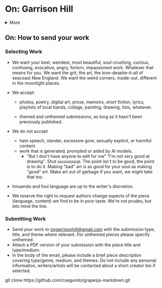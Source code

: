 # On: Garrison Hill
<details> 
<summary>More</summary>
<br>Main
<br>Why?
<br>How?
<br>Latest?
<br>Archives? </details>  

## On: How to send your work
  ### Selecting Work
- We want your best, weirdest, most beautiful, soul-crushing, curious, confusing, evocative, angry, forlorn, impassioned work. Whatever that means for you. We want the grit, the art, the love-despite-it-all of seacoast New England. We want the weird corners, inside-out, different in the moonlight places.

- We accept:
  - photos,
  poetry,
  digital art,
  prose,
  memoirs,
  short fiction,
  lyrics,
  playlists of local bands,
  collage,
  painting,
  drawing,
  lists,
  whatever.
  
  - themed and unthemed submissions, as long as it hasn't been previously published.
- We do not accept
   - hate speech, slander, excessive gore, sexually explicit, or harmful content.
   - work that is generated, prompted or aided by AI models.
     - "But I don't have anyone to edit for me" "I'm not very good at drawing". Shut uuuuuuuup. The point isn't to be good, the point is to do it. Making "bad" art is as good for your soul as making "good" art. Make art out of garbage if you want, we might take that too. 
 - Innuendo and foul language are up to the writer's discretion.
 - We reserve the right to request authors change aspects of the piece (language, content) we find to be in poor taste. We're not prudes, but lets mind the line. 

### Submitting Work
- Send your work to ongarrisonhill@gmail.com with the submission type, title, and theme where relevant. For unthemed pieces please specify unthemed.
- Attach a PDF version of your submission with the piece title and type/medium.
- In the body of the email, please include a brief piece description covering type/genre, medium, and themes. Do not include any personal information, writers/artists will be contacted about a short creator bio if selected.

<link href="https://unpkg.com/grapesjs/dist/css/grapes.min.css" rel="stylesheet">
<script src="https://unpkg.com/grapesjs"></script>
<script src="https://unpkg.com/grapesjs-markdown"></script>

<div id="gjs"></div>
git clone https://github.com/csegundo/grapesjs-markdown.git
